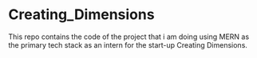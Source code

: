# Creating_Dimensions
This repo contains the code of the project that i am doing using MERN as the primary tech stack as an intern for the start-up Creating Dimensions.
